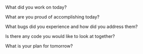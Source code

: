 What did you work on today? 

What are you proud of accomplishing today?

What bugs did you experience and how did you address them? 

Is there any code you would like to look at together? 

What is your plan for tomorrow?